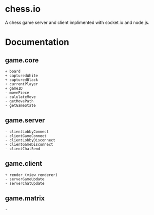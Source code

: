 chess.io
========

A chess game server and client implimented with socket.io and node.js.

Documentation
=============

game.core
---------
	+ board
	+ capturedWhite
	+ capturedBlack
    + currentPlayer
	+ gameID
	- movePiece
	- calulateMove
	- getMovePath
	- getGameState

game.server
-----------
	- clientLobbyConnect
	- clientGameConnect
	- clientLobbyDisconnect
	- clientGameDisconnect
	- clientChatSend

game.client
-----------
	+ render (view renderer)
	- serverGameUpdate
	- serverChatUpdate

game.matrix
-----------
	- 
